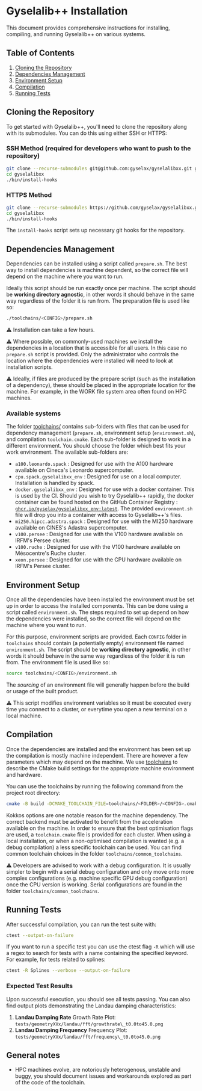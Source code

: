 # Gyselalib++ Installation

This document provides comprehensive instructions for installing, compiling, and running Gyselalib++ on various systems.

## Table of Contents

1. [Cloning the Repository](#cloning-the-repository)
2. [Dependencies Management](#dependencies-management)
3. [Environment Setup](#environment-setup)
4. [Compilation](#compilation)
5. [Running Tests](#running-tests)

## Cloning the Repository

To get started with Gyselalib++, you'll need to clone the repository along with its submodules. You can do this using either SSH or HTTPS:

### SSH Method (required for developers who want to push to the repository)

```bash
git clone --recurse-submodules git@github.com:gyselax/gyselalibxx.git gyselalibxx
cd gyselalibxx
./bin/install-hooks
```

### HTTPS Method

```bash
git clone --recurse-submodules https://github.com/gyselax/gyselalibxx.git gyselalibxx
cd gyselalibxx
./bin/install-hooks
```

The `install-hooks` script sets up necessary git hooks for the repository.

## Dependencies Management

Dependencies can be installed using a script called `prepare.sh`. The best way to install dependencies is machine dependent, so the correct file will depend on the machine where you want to run.

Ideally this script should be run exactly once per machine. The script should be **working directory agnostic**, in other words it should behave in the same way regardless of the folder it is run from. The preparation file is used like so:

```sh
./toolchains/<CONFIG>/prepare.sh
```

:warning: Installation can take a few hours.

:warning: Where possible, on commonly-used machines we install the dependencies in a location that is accessible for all users. In this case no `prepare.sh` script is provided. Only the administrator who controls the location where the dependencies were installed will need to look at installation scripts.

:warning: Ideally, if files are produced by the prepare script (such as the installation of a dependency), these should be placed in the appropriate location for the machine. For example, in the WORK file system area often found on HPC machines.

### Available systems

The folder [toolchains/](https://github.com/gyselax/gyselalibxx/tree/devel/toolchains) contains sub-folders with files that can be used for dependency management (`prepare.sh`, environment setup (`environment.sh`), and compilation `toolchain.cmake`. Each sub-folder is designed to work in a different environment. You should choose the folder which best fits your work environment. The available sub-folders are:

- `a100.leonardo.spack` : Designed for use with the A100 hardware available on Cineca's Leonardo supercomputer.
- `cpu.spack.gyselalibxx_env` : Designed for use on a local computer. Installation is handled by spack.
- `docker.gyselalibxx_env` : Designed for use with a docker container. This is used by the CI.
    Should you wish to try Gyselalib++ rapidly, the docker container can be found hosted on the GitHub Container Registry : [`ghcr.io/gyselax/gyselalibxx_env:latest`](https://github.com/gyselax/gyselalibxx/pkgs/container/gyselalibxx_env). The provided `environment.sh` file will drop you into a container with access to Gyselalib++'s files.
- `mi250.hipcc.adastra.spack` : Designed for use with the MI250 hardware available on CINES's Adastra supercomputer.
- `v100.persee` : Designed for use with the V100 hardware available on IRFM's Persee cluster.
- `v100.ruche` : Designed for use with the V100 hardware available on Mésocentre's Ruche cluster.
- `xeon.persee` : Designed for use with the CPU hardware available on IRFM's Persee cluster.

## Environment Setup

Once all the dependencies have been installed the environment must be set up in order to access the installed components. This can be done using a script called `environment.sh`. The steps required to set up depend on how the dependencies were installed, so the correct file will depend on the machine where you want to run.

For this purpose, environment scripts are provided. Each `CONFIG` folder in `toolchains` should contain (a potentially empty) environment file named `environment.sh`. The script should be **working directory agnostic**, in other words it should behave in the same way regardless of the folder it is run from. The environment file is used like so:

```sh
source toolchains/<CONFIG>/environment.sh
```

The *sourcing* of an environment file will generally happen before the build or usage of the built product.

:warning: This script modifies environment variables so it must be executed every time you connect to a cluster, or everytime you open a new terminal on a local machine.

## Compilation

Once the dependencies are installed and the environment has been set up the compilation is mostly machine independent. There are however a few parameters which may depend on the machine. We use [toolchains](https://en.wikipedia.org/wiki/Toolchain) to describe the CMake build settings for the appropriate machine environment and hardware.

You can use the toolchains by running the following command from the project root directory:

```sh
cmake -B build -DCMAKE_TOOLCHAIN_FILE=toolchains/<FOLDER>/<CONFIG>.cmake .
```

Kokkos options are one notable reason for the machine dependency. The correct backend must be activated to benefit from the acceleration available on the machine. In order to ensure that the best optimisation flags are used, a `toolchain.cmake` file is provided for each cluster. When using a local installation, or when a non-optimised compilation is wanted (e.g. a debug compilation) a less specific toolchain can be used. You can find common toolchain choices in the folder `toolchains/common_toolchains`.

:warning: Developers are advised to work with a debug configuration. It is usually simpler to begin with a serial debug configuration and only move onto more complex configurations (e.g. machine specific GPU debug configuration) once the CPU version is working. Serial configurations are found in the folder `toolchains/common_toolchains`.

## Running Tests

After successful compilation, you can run the test suite with:

```bash
ctest --output-on-failure
```

If you want to run a specific test you can use the ctest flag `-R` which will use a regex to search for tests with a name containing the specified keyword. For example, for tests related to splines:

```bash
ctest -R Splines --verbose --output-on-failure
```

### Expected Test Results

Upon successful execution, you should see all tests passing. You can also find output plots demonstrating the Landau damping characteristics:

1. **Landau Damping Rate**
    Growth Rate Plot: `tests/geometryXVx/landau/fft/growthrate\_t0.0to45.0.png`
2. **Landau Damping Frequency**
    Frequency Plot: `tests/geometryXVx/landau/fft/frequency\_t0.0to45.0.png`

## General notes

- HPC machines evolve, are notoriously heterogenous, unstable and buggy, you should document issues and workarounds explored as part of the code of the toolchain.
